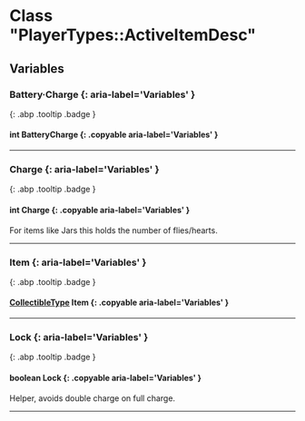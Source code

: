 # Class "PlayerTypes::ActiveItemDesc"
## Variables
### Battery·Charge {: aria-label='Variables' }
[ ](#){: .abp .tooltip .badge }
#### int BatteryCharge  {: .copyable aria-label='Variables' }

___ 
### Charge {: aria-label='Variables' }
[ ](#){: .abp .tooltip .badge }
#### int Charge  {: .copyable aria-label='Variables' }
For items like Jars this holds the number of flies/hearts. 
___ 
### Item {: aria-label='Variables' }
[ ](#){: .abp .tooltip .badge }
#### [CollectibleType](../enums/CollectibleType) Item {: .copyable aria-label='Variables' }

___ 
### Lock {: aria-label='Variables' }
[ ](#){: .abp .tooltip .badge }
#### boolean Lock  {: .copyable aria-label='Variables' }
Helper, avoids double charge on full charge. 
___ 
